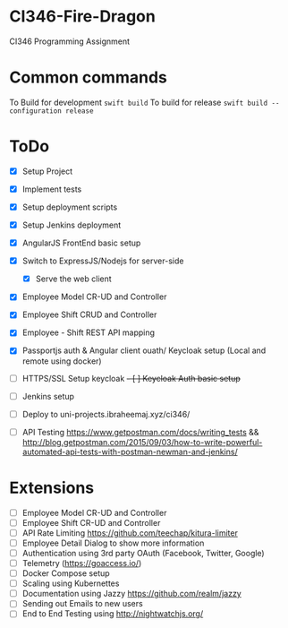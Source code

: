 # CI346-Fire-Dragon
CI346 Programming Assignment

# Common commands
To Build for development
`swift build`
To build for release
`swift build --configuration release`

# ToDo
- [x] Setup Project
- [x] Implement tests
- [x] Setup deployment scripts
- [x] Setup Jenkins deployment
- [x] AngularJS FrontEnd basic setup
- [x] Switch to ExpressJS/Nodejs for server-side
    - [x] Serve the web client
- [x] Employee Model CR-UD and Controller
- [x] Employee Shift CRUD and Controller
- [x] Employee - Shift REST API mapping
- [x] Passportjs auth & Angular client ouath/ Keycloak setup (Local and remote using docker)
- [ ] HTTPS/SSL Setup keycloak
~~- [ ] Keycloak Auth basic setup~~
- [ ] Jenkins setup
- [ ] Deploy to uni-projects.ibraheemaj.xyz/ci346/
- [ ] API Testing https://www.getpostman.com/docs/writing_tests && http://blog.getpostman.com/2015/09/03/how-to-write-powerful-automated-api-tests-with-postman-newman-and-jenkins/


# Extensions
- [ ] Employee Model CR-UD and Controller
- [ ] Employee Shift CR-UD and Controller
- [ ] API Rate Limiting https://github.com/teechap/kitura-limiter
- [ ] Employee Detail Dialog to show more information
- [ ] Authentication using 3rd party OAuth (Facebook, Twitter, Google)
- [ ] Telemetry (https://goaccess.io/)
- [ ] Docker Compose setup
- [ ] Scaling using Kubernettes
- [ ] Documentation using Jazzy https://github.com/realm/jazzy
- [ ] Sending out Emails to new users
- [ ] End to End Testing using http://nightwatchjs.org/ 
